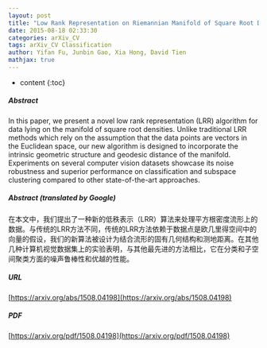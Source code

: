 ```yaml
---
layout: post
title: "Low Rank Representation on Riemannian Manifold of Square Root Densities"
date: 2015-08-18 02:33:30
categories: arXiv_CV
tags: arXiv_CV Classification
author: Yifan Fu, Junbin Gao, Xia Hong, David Tien
mathjax: true
---
```


* content
{:toc}

##### Abstract
In this paper, we present a novel low rank representation (LRR) algorithm for data lying on the manifold of square root densities. Unlike traditional LRR methods which rely on the assumption that the data points are vectors in the Euclidean space, our new algorithm is designed to incorporate the intrinsic geometric structure and geodesic distance of the manifold. Experiments on several computer vision datasets showcase its noise robustness and superior performance on classification and subspace clustering compared to other state-of-the-art approaches.

##### Abstract (translated by Google)
在本文中，我们提出了一种新的低秩表示（LRR）算法来处理平方根密度流形上的数据。与传统的LRR方法不同，传统的LRR方法依赖于数据点是欧几里得空间中的向量的假设，我们的新算法被设计为结合流形的固有几何结构和测地距离。在其他几种计算机视觉数据集上的实验表明，与其他最先进的方法相比，它在分类和子空间聚类方面的噪声鲁棒性和优越的性能。

##### URL
[https://arxiv.org/abs/1508.04198](https://arxiv.org/abs/1508.04198)

##### PDF
[https://arxiv.org/pdf/1508.04198](https://arxiv.org/pdf/1508.04198)

